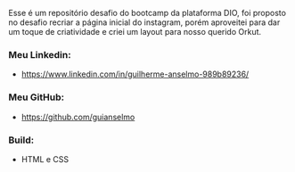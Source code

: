 Esse é um repositório desafio do bootcamp da plataforma DIO,
foi proposto no desafio recriar a página inicial do instagram,
porém aproveitei para dar um toque de criatividade e criei um
layout para nosso querido Orkut.

### Meu Linkedin:

* https://www.linkedin.com/in/guilherme-anselmo-989b89236/

### Meu GitHub:

* https://github.com/guianselmo

### Build:

* HTML e CSS

